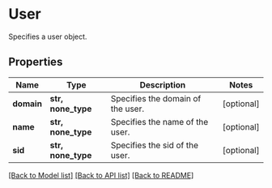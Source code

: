 # User

Specifies a user object.

## Properties
Name | Type | Description | Notes
------------ | ------------- | ------------- | -------------
**domain** | **str, none_type** | Specifies the domain of the user. | [optional] 
**name** | **str, none_type** | Specifies the name of the user. | [optional] 
**sid** | **str, none_type** | Specifies the sid of the user. | [optional] 

[[Back to Model list]](../README.md#documentation-for-models) [[Back to API list]](../README.md#documentation-for-api-endpoints) [[Back to README]](../README.md)


